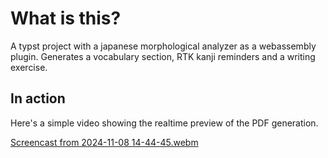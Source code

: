 # What is this?
A typst project with a japanese morphological analyzer as a webassembly plugin.
Generates a vocabulary section, RTK kanji reminders and a writing exercise.

## In action
Here's a simple video showing the realtime preview of the PDF generation.

[Screencast from 2024-11-08 14-44-45.webm](https://github.com/user-attachments/assets/13adc5a6-4efc-44d3-a3f2-0b1a4219ba2f)
